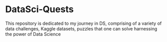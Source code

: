 # DataSci-Quests
This repository is dedicated to my journey in DS, comprising of a variety of data challenges, Kaggle datasets, puzzles that one can solve harnessing the power of Data Science
